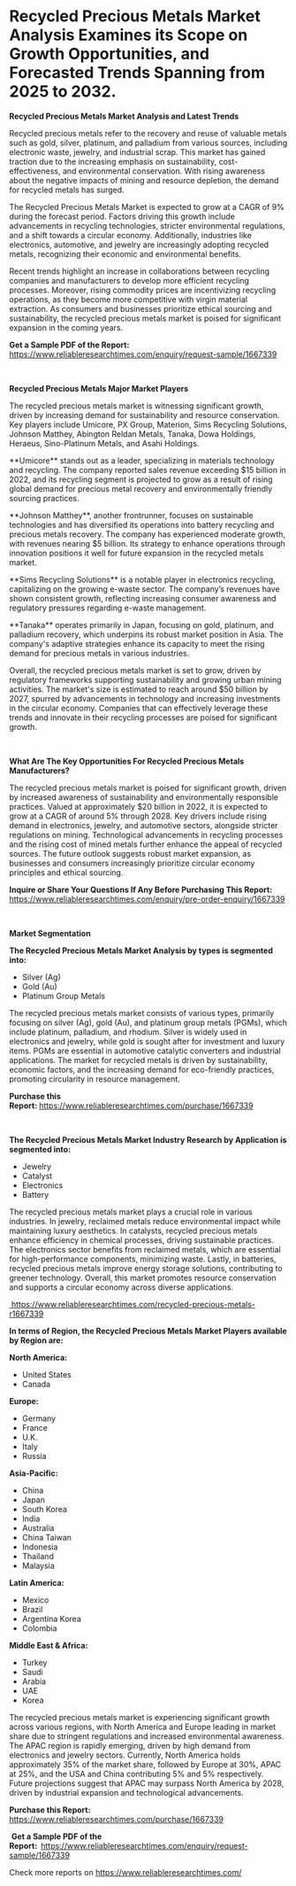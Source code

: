<p><h1>Recycled Precious Metals Market Analysis Examines its Scope on Growth Opportunities, and Forecasted Trends Spanning from 2025 to 2032.</h1></p><p><strong>Recycled Precious Metals Market Analysis and Latest Trends</strong></p>
<p><p>Recycled precious metals refer to the recovery and reuse of valuable metals such as gold, silver, platinum, and palladium from various sources, including electronic waste, jewelry, and industrial scrap. This market has gained traction due to the increasing emphasis on sustainability, cost-effectiveness, and environmental conservation. With rising awareness about the negative impacts of mining and resource depletion, the demand for recycled metals has surged.</p><p>The Recycled Precious Metals Market is expected to grow at a CAGR of 9% during the forecast period. Factors driving this growth include advancements in recycling technologies, stricter environmental regulations, and a shift towards a circular economy. Additionally, industries like electronics, automotive, and jewelry are increasingly adopting recycled metals, recognizing their economic and environmental benefits.</p><p>Recent trends highlight an increase in collaborations between recycling companies and manufacturers to develop more efficient recycling processes. Moreover, rising commodity prices are incentivizing recycling operations, as they become more competitive with virgin material extraction. As consumers and businesses prioritize ethical sourcing and sustainability, the recycled precious metals market is poised for significant expansion in the coming years.</p></p>
<p><strong>Get a Sample PDF of the Report:&nbsp;</strong> <a href="https://www.reliableresearchtimes.com/enquiry/request-sample/1667339?utm_campaign=2719&utm_medium=2&utm_source=Github&utm_content=ia&utm_term=02042025&utm_id=recycled-precious-metals">https://www.reliableresearchtimes.com/enquiry/request-sample/1667339</a></p>
<p>&nbsp;</p>
<p><strong>Recycled Precious Metals Major Market Players</strong></p>
<p><p>The recycled precious metals market is witnessing significant growth, driven by increasing demand for sustainability and resource conservation. Key players include Umicore, PX Group, Materion, Sims Recycling Solutions, Johnson Matthey, Abington Reldan Metals, Tanaka, Dowa Holdings, Heraeus, Sino-Platinum Metals, and Asahi Holdings. </p><p>**Umicore** stands out as a leader, specializing in materials technology and recycling. The company reported sales revenue exceeding $15 billion in 2022, and its recycling segment is projected to grow as a result of rising global demand for precious metal recovery and environmentally friendly sourcing practices.</p><p>**Johnson Matthey**, another frontrunner, focuses on sustainable technologies and has diversified its operations into battery recycling and precious metals recovery. The company has experienced moderate growth, with revenues nearing $5 billion. Its strategy to enhance operations through innovation positions it well for future expansion in the recycled metals market.</p><p>**Sims Recycling Solutions** is a notable player in electronics recycling, capitalizing on the growing e-waste sector. The company’s revenues have shown consistent growth, reflecting increasing consumer awareness and regulatory pressures regarding e-waste management.</p><p>**Tanaka** operates primarily in Japan, focusing on gold, platinum, and palladium recovery, which underpins its robust market position in Asia. The company's adaptive strategies enhance its capacity to meet the rising demand for precious metals in various industries.</p><p>Overall, the recycled precious metals market is set to grow, driven by regulatory frameworks supporting sustainability and growing urban mining activities. The market's size is estimated to reach around $50 billion by 2027, spurred by advancements in technology and increasing investments in the circular economy. Companies that can effectively leverage these trends and innovate in their recycling processes are poised for significant growth.</p></p>
<p>&nbsp;</p>
<p><strong>What Are The Key Opportunities For Recycled Precious Metals Manufacturers?</strong></p>
<p><p>The recycled precious metals market is poised for significant growth, driven by increased awareness of sustainability and environmentally responsible practices. Valued at approximately $20 billion in 2022, it is expected to grow at a CAGR of around 5% through 2028. Key drivers include rising demand in electronics, jewelry, and automotive sectors, alongside stricter regulations on mining. Technological advancements in recycling processes and the rising cost of mined metals further enhance the appeal of recycled sources. The future outlook suggests robust market expansion, as businesses and consumers increasingly prioritize circular economy principles and ethical sourcing.</p></p>
<p><strong>Inquire or Share Your Questions If Any Before Purchasing This Report:</strong> <a href="https://www.reliableresearchtimes.com/enquiry/pre-order-enquiry/1667339?utm_campaign=2719&utm_medium=2&utm_source=Github&utm_content=ia&utm_term=02042025&utm_id=recycled-precious-metals">https://www.reliableresearchtimes.com/enquiry/pre-order-enquiry/1667339</a></p>
<p>&nbsp;</p>
<p><strong>Market Segmentation</strong></p>
<p><strong>The Recycled Precious Metals Market Analysis by types is segmented into:</strong></p>
<p><ul><li>Silver (Ag)</li><li>Gold (Au)</li><li>Platinum Group Metals</li></ul></p>
<p><p>The recycled precious metals market consists of various types, primarily focusing on silver (Ag), gold (Au), and platinum group metals (PGMs), which include platinum, palladium, and rhodium. Silver is widely used in electronics and jewelry, while gold is sought after for investment and luxury items. PGMs are essential in automotive catalytic converters and industrial applications. The market for recycled metals is driven by sustainability, economic factors, and the increasing demand for eco-friendly practices, promoting circularity in resource management.</p></p>
<p><strong>Purchase this Report:&nbsp;</strong><a href="https://www.reliableresearchtimes.com/purchase/1667339?utm_campaign=2719&utm_medium=2&utm_source=Github&utm_content=ia&utm_term=02042025&utm_id=recycled-precious-metals">https://www.reliableresearchtimes.com/purchase/1667339</a></p>
<p>&nbsp;</p>
<p><strong>The Recycled Precious Metals Market Industry Research by Application is segmented into:</strong></p>
<p><ul><li>Jewelry</li><li>Catalyst</li><li>Electronics</li><li>Battery</li></ul></p>
<p><p>The recycled precious metals market plays a crucial role in various industries. In jewelry, reclaimed metals reduce environmental impact while maintaining luxury aesthetics. In catalysts, recycled precious metals enhance efficiency in chemical processes, driving sustainable practices. The electronics sector benefits from reclaimed metals, which are essential for high-performance components, minimizing waste. Lastly, in batteries, recycled precious metals improve energy storage solutions, contributing to greener technology. Overall, this market promotes resource conservation and supports a circular economy across diverse applications.</p></p>
<p><a href="https://www.reliableresearchtimes.com/recycled-precious-metals-r1667339?utm_campaign=2719&utm_medium=2&utm_source=Github&utm_content=ia&utm_term=02042025&utm_id=recycled-precious-metals">&nbsp;https://www.reliableresearchtimes.com/recycled-precious-metals-r1667339</a></p>
<p><strong>In terms of Region, the Recycled Precious Metals Market Players available by Region are:</strong></p>
<p>
    <p> <strong> North America: </strong>
        <ul>
            <li>United States</li>
            <li>Canada</li>
        </ul>
        </p> 
    <p> <strong> Europe: </strong>
        <ul>
            <li>Germany</li>
            <li>France</li>
            <li>U.K.</li>
            <li>Italy</li>
            <li>Russia</li>
        </ul>
        </p> 
    <p> <strong> Asia-Pacific: </strong>
        <ul>
            <li>China</li>
            <li>Japan</li>
            <li>South Korea</li>
            <li>India</li>
            <li>Australia</li>
            <li>China Taiwan</li>
            <li>Indonesia</li>
            <li>Thailand</li>
            <li>Malaysia</li>
        </ul>
        </p> 
    <p> <strong> Latin America: </strong>
        <ul>
            <li>Mexico</li>
            <li>Brazil</li>
            <li>Argentina Korea</li>
            <li>Colombia</li>
        </ul>
        </p> 
    <p> <strong> Middle East & Africa: </strong>
        <ul>
            <li>Turkey</li>
            <li>Saudi</li>
            <li>Arabia</li>
            <li>UAE</li>
            <li>Korea</li>
        </ul>
    </p>
    </p>
<p><p>The recycled precious metals market is experiencing significant growth across various regions, with North America and Europe leading in market share due to stringent regulations and increased environmental awareness. The APAC region is rapidly emerging, driven by high demand from electronics and jewelry sectors. Currently, North America holds approximately 35% of the market share, followed by Europe at 30%, APAC at 25%, and the USA and China contributing 5% and 5% respectively. Future projections suggest that APAC may surpass North America by 2028, driven by industrial expansion and technological advancements.</p></p>
<p><strong>Purchase this Report: </strong><a href="https://www.reliableresearchtimes.com/purchase/1667339?utm_campaign=2719&utm_medium=2&utm_source=Github&utm_content=ia&utm_term=02042025&utm_id=recycled-precious-metals">https://www.reliableresearchtimes.com/purchase/1667339</a></p>
<p>&nbsp;<strong>Get a Sample PDF of the Report:&nbsp;&nbsp;</strong><a href="https://www.reliableresearchtimes.com/enquiry/request-sample/1667339?utm_campaign=2719&utm_medium=2&utm_source=Github&utm_content=ia&utm_term=02042025&utm_id=recycled-precious-metals">https://www.reliableresearchtimes.com/enquiry/request-sample/1667339</a></p>
<p><strong></strong></p>
<p>Check more reports on <a href="https://www.reliableresearchtimes.com/?utm_campaign=2719&utm_medium=2&utm_source=Github&utm_content=ia&utm_term=02042025&utm_id=recycled-precious-metals">https://www.reliableresearchtimes.com/</a></p>